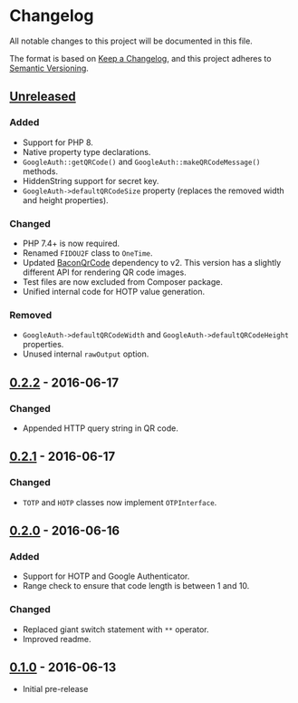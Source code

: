 # Changelog

All notable changes to this project will be documented in this file.

The format is based on [Keep a Changelog](https://keepachangelog.com/en/1.0.0/),
and this project adheres to [Semantic Versioning](https://semver.org/spec/v2.0.0.html).


## [Unreleased]
### Added
- Support for PHP 8.
- Native property type declarations.
- `GoogleAuth::getQRCode()` and `GoogleAuth::makeQRCodeMessage()` methods.
- HiddenString support for secret key.
- `GoogleAuth->defaultQRCodeSize` property (replaces the removed width and height properties).

### Changed
- PHP 7.4+ is now required.
- Renamed `FIDOU2F` class to `OneTime`.
- Updated [BaconQrCode](https://github.com/Bacon/BaconQrCode) dependency to v2.
  This version has a slightly different API for rendering QR code images.
- Test files are now excluded from Composer package.
- Unified internal code for HOTP value generation.

### Removed
- `GoogleAuth->defaultQRCodeWidth` and `GoogleAuth->defaultQRCodeHeight` properties.
- Unused internal `rawOutput` option.


## [0.2.2] - 2016-06-17
### Changed
- Appended HTTP query string in QR code.


## [0.2.1] - 2016-06-17
### Changed
- `TOTP` and `HOTP` classes now implement `OTPInterface`.


## [0.2.0] - 2016-06-16
### Added
- Support for HOTP and Google Authenticator.
- Range check to ensure that code length is between 1 and 10.

### Changed
- Replaced giant switch statement with `**` operator.
- Improved readme.


## [0.1.0] - 2016-06-13
- Initial pre-release


[Unreleased]: https://github.com/paragonie/multi_factor/compare/v0.2.2...HEAD
[0.2.2]: https://github.com/paragonie/multi_factor/compare/v0.2.1...v0.2.2
[0.2.1]: https://github.com/paragonie/multi_factor/compare/v0.2.0...v0.2.1
[0.2.0]: https://github.com/paragonie/multi_factor/compare/v0.1.0...v0.2.0
[0.1.0]: https://github.com/paragonie/multi_factor/tree/v0.1.0
